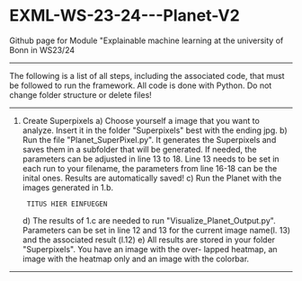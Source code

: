 # EXML-WS-23-24---Planet-V2
Github page for Module "Explainable machine learning at the university of Bonn in WS23/24

-------------------------------------------------------------------------------------------------

The following is a list of all steps, including the associated code, that must be followed to run
the framework. 
All code is done with Python. Do not change folder structure or delete files!

-------------------------------------------------------------------------------------------------

1. Create Superpixels
	a) Choose yourself a image that you want to analyze. Insert it in the folder "Superpixels"
	   best with the ending jpg.
	b) Run the file "Planet_SuperPixel.py". It generates the Superpixels and saves them in a
	   subfolder that will be generated. If needed, the parameters can be adjusted in line 13
	   to 18. Line 13 needs to be set in each run to your filename, the parameters from line
	   16-18 can be the inital ones. Results are automatically saved!
	c) Run the Planet with the images generated in 1.b. 
	
		TITUS HIER EINFUEGEN
		
	d) The results of 1.c are needed to run "Visualize_Planet_Output.py". Parameters can be
	   set in line 12 and 13 for the current image name(l. 13) and the associated result (l.12)
	e) All results are stored in your folder "Superpixels". You have an image with the over-
	   lapped heatmap, an image with the heatmap only and an image with the colorbar.

-------------------------------------------------------------------------------------------------

